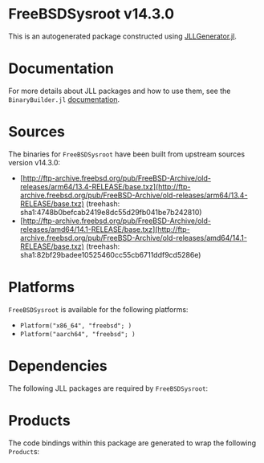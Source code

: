 # FreeBSDSysroot v14.3.0
This is an autogenerated package constructed using [JLLGenerator.jl](https://github.com/JuliaPackaging/BinaryBuilder2.jl/tree/main/JLLGenerator.jl).

# Documentation
For more details about JLL packages and how to use them, see the `BinaryBuilder.jl` [documentation](https://docs.binarybuilder.org/stable/jll/).

# Sources
The binaries for `FreeBSDSysroot` have been built from upstream sources version v14.3.0:

 - [http://ftp-archive.freebsd.org/pub/FreeBSD-Archive/old-releases/arm64/13.4-RELEASE/base.txz](http://ftp-archive.freebsd.org/pub/FreeBSD-Archive/old-releases/arm64/13.4-RELEASE/base.txz) (treehash: sha1:4748b0befcab2419e8dc55d29fb041be7b242810)
 - [http://ftp-archive.freebsd.org/pub/FreeBSD-Archive/old-releases/amd64/14.1-RELEASE/base.txz](http://ftp-archive.freebsd.org/pub/FreeBSD-Archive/old-releases/amd64/14.1-RELEASE/base.txz) (treehash: sha1:82bf29badee10525460cc55cb6711ddf9cd5286e)
# Platforms

`FreeBSDSysroot` is available for the following platforms:

 - `Platform("x86_64", "freebsd"; )`
 - `Platform("aarch64", "freebsd"; )`
# Dependencies
The following JLL packages are required by `FreeBSDSysroot`:

# Products

The code bindings within this package are generated to wrap the following `Product`s:
<TODO>

